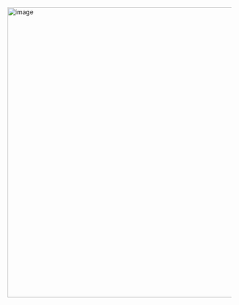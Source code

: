 <img width="653" alt="image" src="https://github.com/manisshh111/bookmyshow-backend/assets/108946808/1a1e9f6a-4d3d-44df-815e-022a4b94593c">
